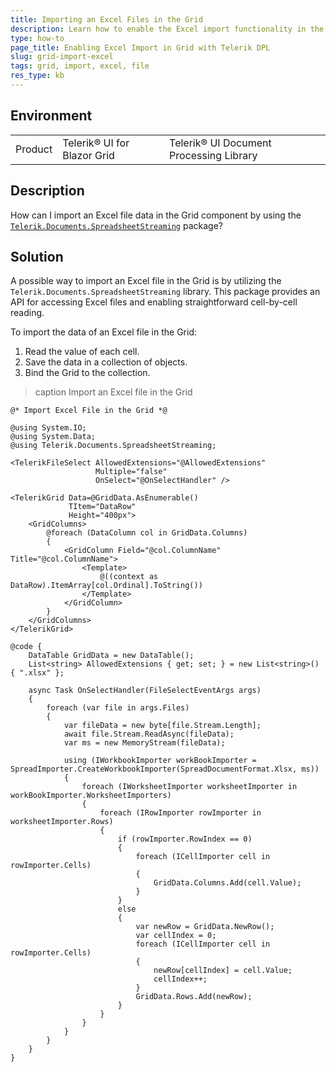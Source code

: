 ```yaml
---
title: Importing an Excel Files in the Grid
description: Learn how to enable the Excel import functionality in the Telerik UI for Blazor Data Grid component by using the Telerik Document Processing Library.
type: how-to
page_title: Enabling Excel Import in Grid with Telerik DPL
slug: grid-import-excel
tags: grid, import, excel, file
res_type: kb
---
```


## Environment
<table>
	<tbody>
		<tr>
			<td>Product</td>
			<td>Telerik® UI for Blazor Grid</td>
			<td>Telerik® UI Document Processing Library</td>
		</tr>
	</tbody>
</table>


## Description

How can I import an Excel file data in the Grid component by using the [`Telerik.Documents.SpreadsheetStreaming`](https://docs.telerik.com/devtools/document-processing/libraries/radspreadstreamprocessing/overview) package?

## Solution

A possible way to import an Excel file in the Grid is by utilizing the `Telerik.Documents.SpreadsheetStreaming` library. This package provides an API for accessing Excel files and enabling straightforward cell-by-cell reading.

To import the data of an Excel file in the Grid:

1. Read the value of each cell.
1. Save the data in a collection of objects.
1. Bind the Grid to the collection.

>caption Import an Excel file in the Grid

````CSHTML
@* Import Excel File in the Grid *@

@using System.IO;
@using System.Data;
@using Telerik.Documents.SpreadsheetStreaming;

<TelerikFileSelect AllowedExtensions="@AllowedExtensions"
                   Multiple="false"
                   OnSelect="@OnSelectHandler" />

<TelerikGrid Data=@GridData.AsEnumerable()
             TItem="DataRow"
             Height="400px">
    <GridColumns>
        @foreach (DataColumn col in GridData.Columns)
        {
            <GridColumn Field="@col.ColumnName" Title="@col.ColumnName">
                <Template>
                    @((context as DataRow).ItemArray[col.Ordinal].ToString())
                </Template>
            </GridColumn>
        }
    </GridColumns>
</TelerikGrid>

@code {
    DataTable GridData = new DataTable();
    List<string> AllowedExtensions { get; set; } = new List<string>() { ".xlsx" };

    async Task OnSelectHandler(FileSelectEventArgs args)
    {
        foreach (var file in args.Files)
        {
            var fileData = new byte[file.Stream.Length];
            await file.Stream.ReadAsync(fileData);
            var ms = new MemoryStream(fileData);

            using (IWorkbookImporter workBookImporter = SpreadImporter.CreateWorkbookImporter(SpreadDocumentFormat.Xlsx, ms))
            {
                foreach (IWorksheetImporter worksheetImporter in workBookImporter.WorksheetImporters)
                {
                    foreach (IRowImporter rowImporter in worksheetImporter.Rows)
                    {
                        if (rowImporter.RowIndex == 0)
                        {
                            foreach (ICellImporter cell in rowImporter.Cells)
                            {
                                GridData.Columns.Add(cell.Value);
                            }
                        }
                        else
                        {
                            var newRow = GridData.NewRow();
                            var cellIndex = 0;
                            foreach (ICellImporter cell in rowImporter.Cells)
                            {
                                newRow[cellIndex] = cell.Value;
                                cellIndex++;
                            }
                            GridData.Rows.Add(newRow);
                        }
                    }
                }
            }
        }
    }
}

````
